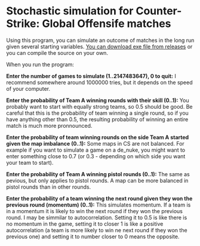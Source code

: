 Stochastic simulation for Counter-Strike: Global Offensife matches
===============
Using this program, you can simulate an outcome of matches in the long run given several starting variables.
[You can download exe file from releases](https://github.com/jonnyrobbie/csgo_stochastic/releases) or you can compile the source on your own.

When you run the program:

**Enter the number of games to simulate (1..2147483647), 0 to quit:** I recommend somewhere around 1000000 tries, but it depends on the speed of your computer.

**Enter the probability of Team A winning rounds with their skill (0..1):** You probably want to start with equally strong teams, so 0.5 should be good. Be careful that this is the probability of team winning a single round, so if you have anything other than 0.5, the resulting probability of winning an entire match is much more pronnounced.

**Enter the probability of team winning rounds on the side Team A started given the map imbalance (0..1):** Some maps in CS are not balanced. For example if you want to simulate a game on a de_nuke, you might want to enter something close to 0.7 (or 0.3 - depending on which side you want your team to start).

**Enter the probability of Team A winning pistol rounds (0..1):** The same as pevious, but only applies to pistol rounds. A map can be more balanced in pistol rounds than in other rounds.

**Enter the probability of a team winning the next round given they won the previous round (momentum) (0..1):** This simulates momentum. If a team is in a momentum it is likely to win the next round if they won the previous round. I may be simmilar to autocorrelation. Setting it to 0.5 is like there is no momentum in the game, setting it to closer 1 is like a positive autocorrelation (a team is more likely to win ne next round if they won the previous one) and setting it to number closer to 0 means the opposite.